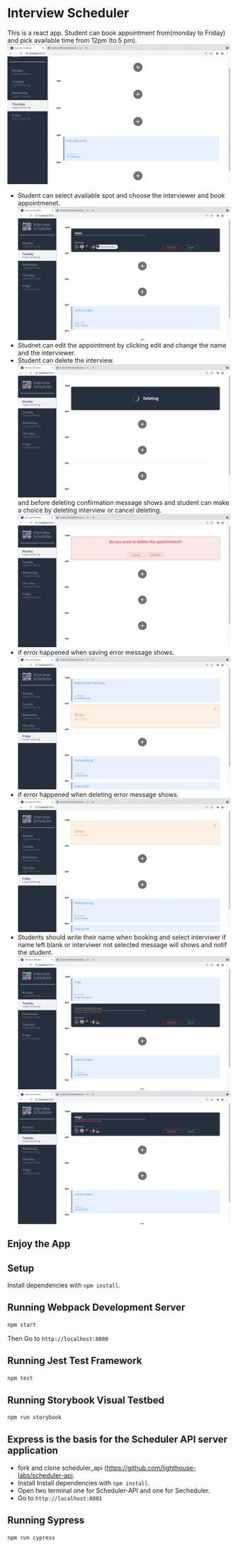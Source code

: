 # Interview Scheduler
This is a react app.
Student  can book appointment from(monday to Friday) and pick available time from 12pm (to 5 pm).
![Scheduler-view.png](https://github.com/mays4/Scheduler/blob/master/Docs/Scheduler-view.png?raw=true)
* Student can select available spot and choose the interviewer and book appointmenet.
![Saving-an-appointment.png](https://github.com/mays4/Scheduler/blob/master/Docs/Saving-an-appointment.png?raw=true)
* Studnet can edit the appointment by clicking edit and change the name and  the interviewer.
* Student  can delete the interview.
![deleting.png](https://github.com/mays4/Scheduler/blob/master/Docs/deleting.png?raw=true) and before deleting confirmation  message shows and student can make a choice by deleting interview or cancel deleting.
![Confirm_deleting.png](https://github.com/mays4/Scheduler/blob/master/Docs/Confirm_deleting.png?raw=true)
* if error happened when saving error message shows.
 ![Error_saving.png](https://github.com/mays4/Scheduler/blob/master/Docs/Error_saving.png?raw=true)
* if error happened when deleting error message shows.
 ![message_Error_deleting.png](https://github.com/mays4/Scheduler/blob/master/Docs/message_Error_deleting.png?raw=true)
* Students should  write  their name when booking and select  interviwer if name left blank or interviwer not selected  message will shows and notif the student.
![message_blank_name.png](https://github.com/mays4/Scheduler/blob/master/Docs/message_blank_name.png?raw=true) 
![Message_saving_without_Interviewer_name.png](https://github.com/mays4/Scheduler/blob/master/Docs/Message_saving_without_Interviewer_name.png?raw=true)

## Enjoy the App 

## Setup

Install dependencies with `npm install`.


## Running Webpack Development Server

```sh
npm start
```
Then Go to `http://localhost:8000` 
## Running Jest Test Framework

```sh
npm test
```

## Running Storybook Visual Testbed

```sh
npm run storybook
```
## Express is the basis for the Scheduler API server application
* fork and clone scheduler_api (https://github.com/lighthouse-labs/scheduler-api.
* Install Install dependencies with `npm install`.
* Open two terminal one for Scheduler-API and one for Secheduler.
*  Go to `http://localhost:8001`



## Running Sypress 
``` sh
npm run cypress
```
